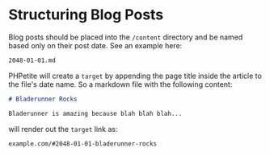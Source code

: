 # Structuring Blog Posts

Blog posts should be placed into the `/content` directory and be named based only on their post date. See an example here:

```.markdown
2048-01-01.md
```

PHPetite will create a `target` by appending the page title inside the article to the file's date name. So a markdown file with the following content:

```.markdown
# Bladerunner Rocks

Bladerunner is amazing because blah blah blah...
```

will render out the `target` link as:

```.markdown
example.com/#2048-01-01-bladerunner-rocks
```
